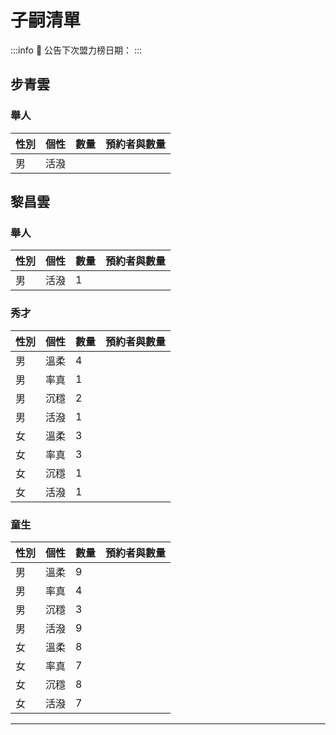 # 子嗣清單

:::info
:pushpin: 公告下次盟力榜日期：
:::

## 步青雲

### 舉人
|性別|個性|數量|預約者與數量|
|---|---|----|----------|
|  男|活潑|   |

## 黎昌雲

### 舉人
|性別|個性|數量|預約者與數量|
|---|---|----|----------|
|  男|活潑|  1|

### 秀才
|性別|個性|數量|預約者與數量|
|---|---|----|----------|
|  男|溫柔|  4|
|  男|率真|  1|
|  男|沉穩|  2|
|  男|活潑|  1|
|  女|溫柔|  3|
|  女|率真|  3|
|  女|沉穩|  1|
|  女|活潑|  1|

### 童生
|性別|個性|數量|預約者與數量|
|---|---|----|----------|
|  男|溫柔|  9|
|  男|率真|  4|
|  男|沉穩|  3|
|  男|活潑|  9|
|  女|溫柔|  8|
|  女|率真|  7|
|  女|沉穩|  8|
|  女|活潑|  7|

---
